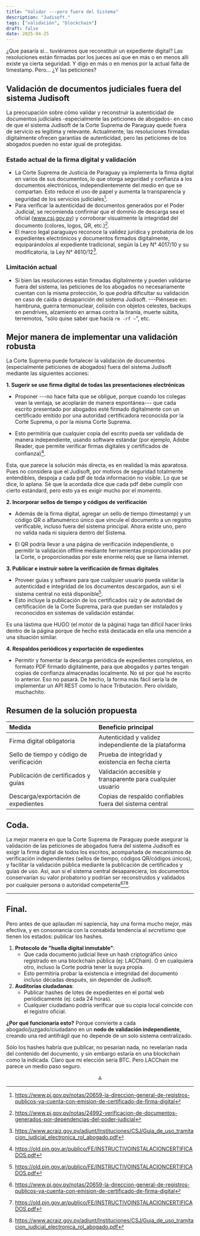 ```yaml
---
title: "Validar ---pero fuera del Sistema"
description: "Judisoft."
tags: ["validación", "blockchain"]
draft: false
date: 2025-04-25
---
```


¿Que pasaría si... tuviéramos que reconstituir un expediente digital? Las resoluciones están firmadas por los jueces así que en más o en menos alli existe ya cierta seguridad. Y digo en más o en menos por la actual falta de timestamp. Pero... ¿Y las peticiones?


## Validación de documentos judiciales fuera del sistema Judisoft

La preocupación sobre cómo validar y reconstruir la autenticidad de documentos judiciales -especialmente las peticiones de abogados- en caso de que el sistema Judisoft de la Corte Suprema de Paraguay quede fuera de servicio es legítima y relevante. Actualmente, las resoluciones firmadas digitalmente ofrecen garantías de autenticidad, pero las peticiones de los abogados pueden no estar igual de protegidas.

### Estado actual de la firma digital y validación

- La Corte Suprema de Justicia de Paraguay ya implementa la firma digital en varios de sus documentos, lo que otorga seguridad y confianza a los documentos electrónicos, independientemente del medio en que se compartan. Esto reduce el uso de papel y aumenta la transparencia y seguridad de los servicios judiciales[^2].
- Para verificar la autenticidad de documentos generados por el Poder Judicial, se recomienda confirmar que el dominio de descarga sea el oficial (www.csj.gov.py) y corroborar visualmente la integridad del documento (colores, logos, QR, etc.)[^3].
- El marco legal paraguayo reconoce la validez jurídica y probatoria de los expedientes electrónicos y documentos firmados digitalmente, equiparándolos al expediente tradicional, según la Ley N° 4017/10 y su modificatoria, la Ley N° 4610/12[^7].


### Limitación actual

- Si bien las resoluciones están firmadas digitalmente y pueden validarse fuera del sistema, las peticiones de los abogados no necesariamente cuentan con la misma protección, lo que podría dificultar su validación en caso de caída o desaparición del sistema Judisoft. ---Piénsese en: hambruna, guerra termonuclear, colisión con objetos celestes, backups en pendrives, alzamiento en armas contra la tiranía, muerte súbita, terremotos, "sólo quise saber que hacía `rm -rf ~`", etc.


## Mejor manera de implementar una validación robusta

La Corte Suprema puede fortalecer la validación de documentos (especialmente peticiones de abogados) fuera del sistema Judisoft mediante las siguientes acciones:

**1. Sugerir se use firma digital de todas las presentaciones electrónicas**

- Proponer ---no hace falta que se obligue, porque cuando los colegas vean la ventaja, se acoplarán de manera espontánea--- que cada escrito presentado por abogados esté firmado digitalmente con un certificado emitido por una autoridad certificadora reconocida por la Corte Suprema, o por la misma Corte Suprema.

- Esto permitiría que cualquier copia del escrito pueda ser validada de manera independiente, usando software estándar (por ejemplo, Adobe Reader, que permite verificar firmas digitales y certificados de confianza)[^4].

Esta, que parece la solución más directa,  es en realidad la más aparatosa. Pues no considera que el Judisoft, por motivos de seguridad totalmente entendibles, despoja a cada pdf de toda información no visible. Lo que se dice, lo aplana. Sé que la acordada dice que cada pdf debe cumplir con cierto estándard, pero esto ya es exigir mucho por el momento.

**2. Incorporar sellos de tiempo y códigos de verificación**

- Además de la firma digital, agregar un sello de tiempo (timestamp) y un código QR o alfanumérico único que vincule el documento a un registro verificable, incluso fuera del sistema principal. Ahora existe uno, pero no valida nada ni siquiera dentro del Sistema.

- El QR podría llevar a una página de verificación independiente, o permitir la validación offline mediante herramientas proporcionadas por la Corte, o proporcionadas por este enorme reloj que se llama internet.

**3. Publicar e instruir sobre la verificación de firmas digitales**

- Proveer guías y software para que cualquier usuario pueda validar la autenticidad e integridad de los documentos descargados, aun si el sistema central no está disponible[^4].
- Esto incluye la publicación de los certificados raíz y de autoridad de certificación de la Corte Suprema, para que puedan ser instalados y reconocidos en sistemas de validación estándar.

Es una lástima que HUGO (el motor de la página) haga tan difícil hacer links dentro de la página porque de hecho está destacada en ella una mención a una situación similar.

**4. Respaldos periódicos y exportación de expedientes**

- Permitir y fomentar la descarga periódica de expedientes completos, en formato PDF firmado digitalmente, para que abogados y partes tengan copias de confianza almacenadas localmente. No sé por qué he escrito lo anterior. Eso no pasará. De hecho, la forma más fácil sería la de implementar un API REST como lo hace Tributación. Pero olvídalo, muchachito.


## Resumen de la solución propuesta

| Medida | Beneficio principal |
| :-- | :-- |
| Firma digital obligatoria | Autenticidad y validez independiente de la plataforma |
| Sello de tiempo y código de verificación | Prueba de integridad y existencia en fecha cierta |
| Publicación de certificados y guías | Validación accesible y transparente para cualquier usuario |
| Descarga/exportación de expedientes | Copias de respaldo confiables fuera del sistema central |

## Coda.

La mejor manera en que la Corte Suprema de Paraguay puede asegurar la validación de las peticiones de abogados fuera del sistema Judisoft es exigir la firma digital de todos los escritos, acompañada de mecanismos de verificación independientes (sellos de tiempo, códigos QR/códigos únicos), y facilitar la validación pública mediante la publicación de certificados y guías de uso. Así, aun si el sistema central desapareciera, los documentos conservarían su valor probatorio y podrían ser reconstruidos y validados por cualquier persona o autoridad competente[^2][^4][^7].

---

## Final.

Pero antes de que aplaudan mi sapiencia, hay una forma mucho mejor, más efectiva, y en consonancia con la consabida tendencia al _secretismo_ que tienen los estados: publicar los hashes.


1. **Protocolo de "huella digital inmutable"**:
    - Que cada documento judicial lleve un hash criptográfico único registrado en una blockchain pública (ej: LACChain). O en cualquiera otro, incluso la Corte podría tener la suya propia.
    - Esto permitiría probar la existencia e integridad del documento incluso décadas después, sin depender de Judisoft.
1. **Auditorías ciudadanas**:
    - Publicar hashes de lotes de expedientes en el portal web periódicamente (ej: cada 24 horas).
    - Cualquier ciudadano podría verificar que su copia local coincide con el registro oficial.

**¿Por qué funcionaría esto?** Porque convierte a cada abogado/juzgado/ciudadano en un **nodo de validación independiente**, creando una red antifrágil que no depende de un solo sistema centralizado.

Sólo los hashes habría que publicar, no pesarían nada, no revelarían nada del contenido del documento, y sin embargo estaría en una blockchain como la indicada. Claro que mi elección sería BTC. Pero LACChain me parece un medio paso seguro.

<div style="text-align: center">⁂</div>

[^1]: https://www.csj.gov.py

[^2]: https://www.pj.gov.py/notas/20659-la-direccion-general-de-registros-publicos-ya-cuenta-con-emision-de-certificado-de-firma-digital

[^3]: https://www.pj.gov.py/notas/24992-verificacion-de-documentos-generados-por-dependencias-del-poder-judicial

[^4]: https://old.pjn.gov.ar/publico/FE/INSTRUCTIVOINSTALACIONCERTIFICADOS.pdf

[^5]: https://www.pj.gov.py/notas/26838-sistema-judisoft-y-oficio-judicial-electronicos-vigentes-en-la-circunscripcion-de-alto-paraguay

[^6]: https://www.pj.gov.py/contenido/1436-tramite-judicial-electronico/1436

[^7]: https://www.acraiz.gov.py/adjunt/Instituciones/CSJ/Guia_de_uso_tramitacion_judicial_electronica_rol_abogado.pdf

[^8]: https://www.instagram.com/poderjudicialpy/reel/DAYY4D-MQIt/?locale=de

[^9]: https://www.pj.gov.py/images/contenido/acordadas/acordada1268.pdf

[^10]: https://www.pj.gov.py/notas/24965-recomendaciones-para-verificar-la-legitimidad-de-documentos-generados-por-dependencias-del-poder-judicial

[^11]: https://www.csj.gov.py/gestion/ayuda/ayuda_de_uso_del_sistema_mesa_entrada_en_linea.pdf

[^12]: https://www.mef.gov.py/sites/default/files/2025-01/13 01 Corte Suprema de Justicia_0.pdf

[^13]: https://www.pj.gov.py/images/contenido/acordadas/acordada1108.pdf

[^14]: https://www.pj.gov.py/notas/18718-disponen-la-verificacion-de-documentos-que-cuentan-con-codigo-qr

[^15]: https://www.pj.gov.py/images/contenido/dtic/tje-marco-normativo/acordada_1107.pdf

[^16]: https://www.pj.gov.py/notas/16281-firma-digital-para-resoluciones-de-juzgados-de-capital

[^17]: https://www.csj.gov.py/informesjudiciales/

[^18]: https://www.csj.gov.py/web/portal/preguntasfrecuentes

[^19]: https://www.pj.gov.py/contenido/1436-tramite-judicial-electronico/1438

[^20]: https://www.youtube.com/